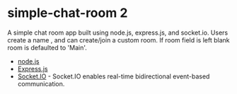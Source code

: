 # simple-chat-room 2
A simple chat room app built using node.js, express.js, and socket.io.
Users create a name , and can create/join a custom room. 
If room field is left blank room is defaulted to 'Main'.

- [node.js](https://nodejs.org)
- [Express.js](https://www.npmjs.com/package/express)
- [Socket.IO](https://www.npmjs.com/package/socket.io) - Socket.IO enables real-time bidirectional event-based communication.
